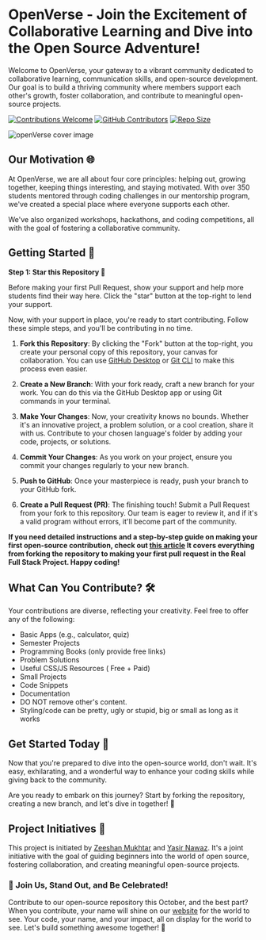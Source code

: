 # OpenVerse - Join the Excitement of Collaborative Learning and Dive into the Open Source Adventure!

Welcome to OpenVerse, your gateway to a vibrant community dedicated to collaborative learning, communication skills, and open-source development. Our goal is to build a thriving community where members support each other's growth, foster collaboration, and contribute to meaningful open-source projects.

[![Contributions Welcome](https://img.shields.io/badge/Contributions-welcome-violet.svg?style=flat&logo=git)](https://github.com/ZeeshanMukhtar1/OpenVerse)
[![GitHub Contributors](https://img.shields.io/github/contributors/ZeeshanMukhtar1/OpenVerse?color=2b9348)](https://github.com/ZeeshanMukhtar1/OpenVerse/graphs/contributors)
[![Repo Size](https://img.shields.io/github/repo-size/ZeeshanMukhtar1/OpenVerse)](https://github.com/ZeeshanMukhtar1/OpenVerse)

![openVerse cover image](https://res.cloudinary.com/daexigl1r/image/upload/v1707233260/cover_v1ity6.png)

## Our Motivation 🌐

At OpenVerse, we are all about four core principles: helping out, growing together, keeping things interesting, and staying motivated. With over 350 students mentored through coding challenges in our mentorship program, we've created a special place where everyone supports each other.

We've also organized workshops, hackathons, and coding competitions, all with the goal of fostering a collaborative community.

## Getting Started 🚀

**Step 1: Star this Repository 🌟**

Before making your first Pull Request, show your support and help more students find their way here. Click the "star" button at the top-right to lend your support.

Now, with your support in place, you're ready to start contributing. Follow these simple steps, and you'll be contributing in no time.

1. **Fork this Repository**: By clicking the "Fork" button at the top-right, you create your personal copy of this repository, your canvas for collaboration. You can use [GitHub Desktop](https://desktop.github.com/) or [Git CLI](https://git-scm.com/downloads) to make this process even easier.

2. **Create a New Branch**: With your fork ready, craft a new branch for your work. You can do this via the GitHub Desktop app or using Git commands in your terminal.

3. **Make Your Changes**: Now, your creativity knows no bounds. Whether it's an innovative project, a problem solution, or a cool creation, share it with us. Contribute to your chosen language's folder by adding your code, projects, or solutions.

4. **Commit Your Changes**: As you work on your project, ensure you commit your changes regularly to your new branch.

5. **Push to GitHub**: Once your masterpiece is ready, push your branch to your GitHub fork.

6. **Create a Pull Request (PR)**: The finishing touch! Submit a Pull Request from your fork to this repository. Our team is eager to review it, and if it's a valid program without errors, it'll become part of the community.

**If you need detailed instructions and a step-by-step guide on making your first open-source contribution, check out [this article](https://zeeshanmukhtar1.hashnode.dev/your-first-open-source-contribution) It covers everything from forking the repository to making your first pull request in the Real Full Stack Project. Happy coding!**

## What Can You Contribute? 🛠️

Your contributions are diverse, reflecting your creativity. Feel free to offer any of the following:

- Basic Apps (e.g., calculator, quiz)
- Semester Projects
- Programming Books (only provide free links)
- Problem Solutions
- Useful CSS/JS Resources ( Free + Paid)
- Small Projects
- Code Snippets
- Documentation
- DO NOT remove other's content.
- Styling/code can be pretty, ugly or stupid, big or small as long as it works

## Get Started Today 🌟

Now that you're prepared to dive into the open-source world, don't wait. It's easy, exhilarating, and a wonderful way to enhance your coding skills while giving back to the community.

Are you ready to embark on this journey? Start by forking the repository, creating a new branch, and let's dive in together! 🚀

## Project Initiatives 🚧

This project is initiated by [Zeeshan Mukhtar](https://zeeshan-resume.netlify.app/) and [Yasir Nawaz](https://yasir2002.github.io/). It's a joint initiative with the goal of guiding beginners into the world of open source, fostering collaboration, and creating meaningful open-source projects.

### 🚀 Join Us, Stand Out, and Be Celebrated!

Contribute to our open-source repository this October, and the best part? When you contribute, your name will shine on our [website](https://open-verse.netlify.app/) for the world to see. Your code, your name, and your impact, all on display for the world to see. Let's build something awesome together! 💪
